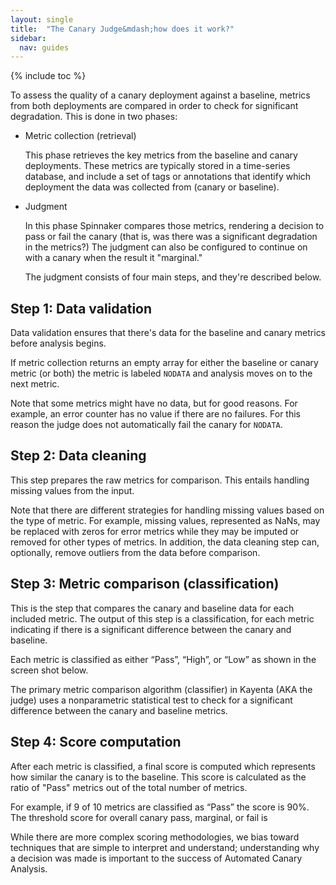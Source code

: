 ```yaml
---
layout: single
title:  "The Canary Judge&mdash;how does it work?"
sidebar:
  nav: guides
---
```


{% include toc %}


To assess the quality of a canary deployment against a baseline, metrics from
both deployments are compared in order to check for significant degradation.
This is done in two phases:

* Metric collection (retrieval)

  This phase retrieves the key metrics from the baseline and canary deployments.
  These metrics are typically stored in a time-series database, and include a
  set of tags or annotations that identify which deployment the data was
  collected from (canary or baseline).

* Judgment

  In this phase Spinnaker compares those metrics, rendering a decision to pass
  or fail the canary (that is, was there was a significant degradation in the
  metrics?) The judgment can also be configured to continue on with a canary
  when the result it "marginal."

  The judgment consists of four main steps, and they're described below.


## Step 1: Data validation

Data validation ensures that there's data for the baseline and canary metrics
before analysis begins.

If metric collection returns an empty array for either the baseline or canary
metric (or both) the metric is labeled `NODATA` and analysis moves on to the
next metric.

Note that some metrics might have no data, but for good reasons. For example, an
error counter has no value if there are no failures. For this reason the judge
does not automatically fail the canary for `NODATA`.

## Step 2: Data cleaning

This step prepares the raw metrics for comparison. This entails handling missing
values from the input.

Note that there are different strategies for handling missing values based on
the type of metric. For example, missing values, represented as NaNs, may be
replaced with zeros for error metrics while they may be imputed or removed for
other types of metrics. In addition, the data cleaning step can, optionally,
remove outliers from the data before comparison.

## Step 3: Metric comparison (classification)

This is the step that compares the canary and baseline data for each included
metric. The output of this step is a classification, for each metric indicating
if there is a significant difference between the canary and baseline.

Each metric is classified as either “Pass”, “High”, or “Low” as shown in the
screen shot below.

<!--- insert image here, if available --->

The primary metric comparison algorithm (classifier) in Kayenta (AKA the
judge) uses a nonparametric statistical test to check for a significant
difference between the canary and baseline metrics.

## Step 4: Score computation

After each metric is classified, a final score is computed which represents how
similar the canary is to the baseline. This score is calculated as the ratio of
"Pass" metrics out of the total number of metrics.

For example, if 9 of 10 metrics are classified as “Pass” the score is 90%. The
threshold score for overall canary pass, marginal, or fail is




While there are more complex scoring methodologies, we bias toward techniques
that are simple to interpret and understand; understanding why a decision was
made is important to the success of Automated Canary Analysis.
